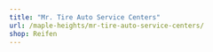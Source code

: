 ```yaml
---
title: "Mr. Tire Auto Service Centers"
url: /maple-heights/mr-tire-auto-service-centers/
shop: Reifen
---
```

